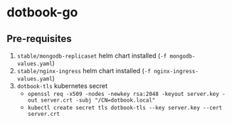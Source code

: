 # dotbook-go

## Pre-requisites
1. `stable/mongodb-replicaset` helm chart installed (`-f mongodb-values.yaml`)
1. `stable/nginx-ingress` helm chart installed (`-f nginx-ingress-values.yaml`)
1. `dotbook-tls` kubernetes secret
	- `openssl req -x509 -nodes -newkey rsa:2048 -keyout server.key -out server.crt -subj "/CN=dotbook.local"`
	- `kubectl create secret tls dotbook-tls --key server.key --cert server.crt`
